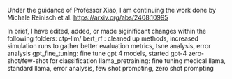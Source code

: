 Under the guidance of Professor Xiao, I am continuing the work done by Michale Reinisch et al. https://arxiv.org/abs/2408.10995





In brief, I have edited, added, or made siginificant changes within the following folders:
  ctp-llm/
      bert_rf : cleaned up methods, increased simulation runs to gather better evaluation metrics, tsne analysis, error analysis
      gpt_fine_tuning: fine tune gpt 4 models, started gpt-4 zero-shot/few-shot for classification
      llama_pretraining: fine tuning medical llama, standard llama, error analysis, few shot prompting, zero shot prompting
